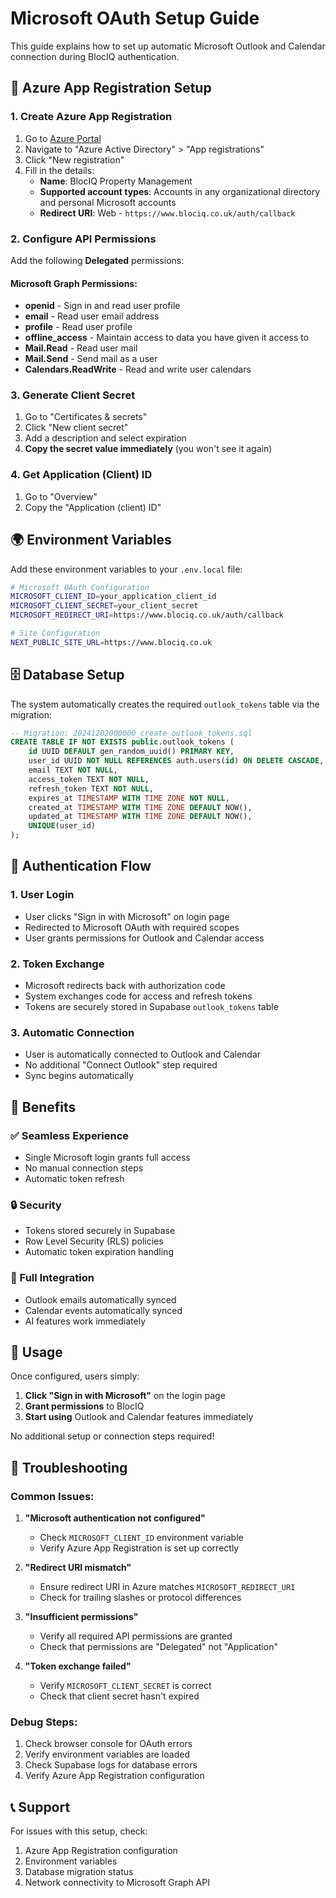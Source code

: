# Microsoft OAuth Setup Guide

This guide explains how to set up automatic Microsoft Outlook and Calendar connection during BlocIQ authentication.

## 🔐 Azure App Registration Setup

### 1. Create Azure App Registration

1. Go to [Azure Portal](https://portal.azure.com)
2. Navigate to "Azure Active Directory" > "App registrations"
3. Click "New registration"
4. Fill in the details:
   - **Name**: BlocIQ Property Management
   - **Supported account types**: Accounts in any organizational directory and personal Microsoft accounts
   - **Redirect URI**: Web - `https://www.blociq.co.uk/auth/callback`

### 2. Configure API Permissions

Add the following **Delegated** permissions:

#### Microsoft Graph Permissions:
- **openid** - Sign in and read user profile
- **email** - Read user email address
- **profile** - Read user profile
- **offline_access** - Maintain access to data you have given it access to
- **Mail.Read** - Read user mail
- **Mail.Send** - Send mail as a user
- **Calendars.ReadWrite** - Read and write user calendars

### 3. Generate Client Secret

1. Go to "Certificates & secrets"
2. Click "New client secret"
3. Add a description and select expiration
4. **Copy the secret value immediately** (you won't see it again)

### 4. Get Application (Client) ID

1. Go to "Overview"
2. Copy the "Application (client) ID"

## 🌍 Environment Variables

Add these environment variables to your `.env.local` file:

```bash
# Microsoft OAuth Configuration
MICROSOFT_CLIENT_ID=your_application_client_id
MICROSOFT_CLIENT_SECRET=your_client_secret
MICROSOFT_REDIRECT_URI=https://www.blociq.co.uk/auth/callback

# Site Configuration
NEXT_PUBLIC_SITE_URL=https://www.blociq.co.uk
```

## 🗄️ Database Setup

The system automatically creates the required `outlook_tokens` table via the migration:

```sql
-- Migration: 20241202000000_create_outlook_tokens.sql
CREATE TABLE IF NOT EXISTS public.outlook_tokens (
    id UUID DEFAULT gen_random_uuid() PRIMARY KEY,
    user_id UUID NOT NULL REFERENCES auth.users(id) ON DELETE CASCADE,
    email TEXT NOT NULL,
    access_token TEXT NOT NULL,
    refresh_token TEXT NOT NULL,
    expires_at TIMESTAMP WITH TIME ZONE NOT NULL,
    created_at TIMESTAMP WITH TIME ZONE DEFAULT NOW(),
    updated_at TIMESTAMP WITH TIME ZONE DEFAULT NOW(),
    UNIQUE(user_id)
);
```

## 🔄 Authentication Flow

### 1. User Login
- User clicks "Sign in with Microsoft" on login page
- Redirected to Microsoft OAuth with required scopes
- User grants permissions for Outlook and Calendar access

### 2. Token Exchange
- Microsoft redirects back with authorization code
- System exchanges code for access and refresh tokens
- Tokens are securely stored in Supabase `outlook_tokens` table

### 3. Automatic Connection
- User is automatically connected to Outlook and Calendar
- No additional "Connect Outlook" step required
- Sync begins automatically

## 🎯 Benefits

### ✅ Seamless Experience
- Single Microsoft login grants full access
- No manual connection steps
- Automatic token refresh

### 🔒 Security
- Tokens stored securely in Supabase
- Row Level Security (RLS) policies
- Automatic token expiration handling

### 📧 Full Integration
- Outlook emails automatically synced
- Calendar events automatically synced
- AI features work immediately

## 🚀 Usage

Once configured, users simply:

1. **Click "Sign in with Microsoft"** on the login page
2. **Grant permissions** to BlocIQ
3. **Start using** Outlook and Calendar features immediately

No additional setup or connection steps required!

## 🔧 Troubleshooting

### Common Issues:

1. **"Microsoft authentication not configured"**
   - Check `MICROSOFT_CLIENT_ID` environment variable
   - Verify Azure App Registration is set up correctly

2. **"Redirect URI mismatch"**
   - Ensure redirect URI in Azure matches `MICROSOFT_REDIRECT_URI`
   - Check for trailing slashes or protocol differences

3. **"Insufficient permissions"**
   - Verify all required API permissions are granted
   - Check that permissions are "Delegated" not "Application"

4. **"Token exchange failed"**
   - Verify `MICROSOFT_CLIENT_SECRET` is correct
   - Check that client secret hasn't expired

### Debug Steps:

1. Check browser console for OAuth errors
2. Verify environment variables are loaded
3. Check Supabase logs for database errors
4. Verify Azure App Registration configuration

## 📞 Support

For issues with this setup, check:
1. Azure App Registration configuration
2. Environment variables
3. Database migration status
4. Network connectivity to Microsoft Graph API 